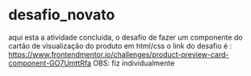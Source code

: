 # desafio_novato
aqui esta a atividade concluida, o desafio de fazer um componente do cartão de visualização do produto em html/css
o link do desafio é :
https://www.frontendmentor.io/challenges/product-preview-card-component-GO7UmttRfa
OBS:  fiz individualmente 
